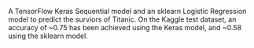A TensorFlow Keras Sequential model and an sklearn Logistic Regression model to predict the surviors of Titanic. 
On the Kaggle test dataset, an accuracy of ~0.75 has been achieved using the Keras model, and ~0.58 using the sklearn model.
